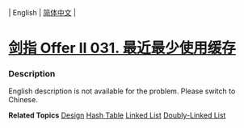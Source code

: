 | English | [简体中文](README.md) |

# [剑指 Offer II 031. 最近最少使用缓存](https://leetcode.cn/problems/OrIXps)
 ### Description
<p>English description is not available for the problem. Please switch to Chinese.</p>

**Related Topics**  [Design](https://leetcode.cn/tag/design) [Hash Table](https://leetcode.cn/tag/hash-table) [Linked List](https://leetcode.cn/tag/linked-list) [Doubly-Linked List](https://leetcode.cn/tag/doubly-linked-list) 